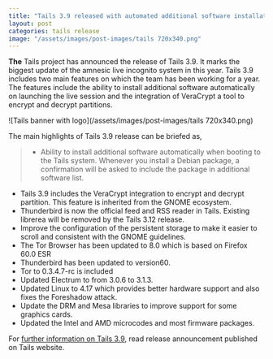 ```yaml
---
title: "Tails 3.9 released with automated additional software installation"
layout: post
categories: tails release
image: "/assets/images/post-images/tails 720x340.png"
---
```


**The** Tails project has announced the release of Tails 3.9. It marks the biggest update of the amnesic live incognito system in this year. Tails 3.9 includes two main features on which the team has been working for a year. The features include the ability to install additional software automatically on launching the live session and the integration of VeraCrypt a tool to encrypt and decrypt partitions.

![Tails banner with logo](/assets/images/post-images/tails 720x340.png)

The main highlights of Tails 3.9 release can be briefed as,
> - Ability to install additional software automatically when booting to the Tails system. Whenever you install a Debian package, a confirmation will be asked to include the package in additional software list.
- Tails 3.9 includes the VeraCrypt integration to encrypt and decrypt partition. This feature is inherited from the GNOME ecosystem.
- Thunderbird is now the official feed and RSS reader in Tails. Existing librerea will be removed by the Tails 3.12 release.
- Improve the configuration of the persistent storage to make it easier to scroll and consistent with the GNOME guidelines.
- The Tor Browser has been updated to 8.0 which is based on Firefox 60.0 ESR
- Thunderbird has been updated to version60.
- Tor to 0.3.4.7-rc is included
- Updated Electrum to from 3.0.6 to 3.1.3.
- Updated Linux to 4.17 which provides better hardware support and also fixes the Foreshadow attack.
- Update the DRM and Mesa libraries to improve support for some graphics cards.
- Updated the Intel and AMD microcodes and most firmware packages.

For [further information on Tails 3.9](https://tails.boum.org/news/version_3.9/index.en.html), read release announcement published on Tails website.

